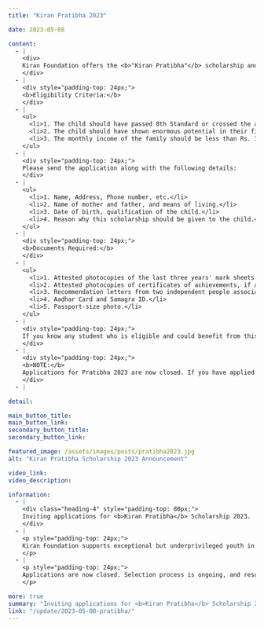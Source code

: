 ```yaml
---
title: "Kiran Pratibha 2023"

date: 2023-05-08

content:
  - |
    <div>
    Kiran Foundation offers the <b>"Kiran Pratibha"</b> scholarship and support to exceptional but underprivileged youth in their endeavours of Education, Sports, or Art according to their interests and abilities. The foundation will provide active guidance and personalized mentoring along with financial support. The sole aim of the foundation is to make them capable and successful. Applications are open now for Kiran Pratibha 2023. The last date for submitting applications is <b>15th June 2023</b>.
    </div>
  - |
    <div style="padding-top: 24px;">
    <b>Eligibility Criteria:</b>
    </div>
  - |
    <ul>
      <li>1. The child should have passed 8th Standard or crossed the age of 14.</li>
      <li>2. The child should have shown enormous potential in their field of interest.</li>
      <li>3. The monthly income of the family should be less than Rs. 10,000.</li>
    </ul>
  - |
    <div style="padding-top: 24px;">
    Please send the application along with the following details:
    </div>
  - |
    <ul>
      <li>1. Name, Address, Phone number, etc.</li>
      <li>2. Name of mother and father, and means of living.</li>
      <li>3. Date of birth, qualification of the child.</li>
      <li>4. Reason why this scholarship should be given to the child.</li>
    </ul>
  - |
    <div style="padding-top: 24px;">
    <b>Documents Required:</b>
    </div>
  - |
    <ul>
      <li>1. Attested photocopies of the last three years' mark sheets.</li>
      <li>2. Attested photocopies of certificates of achievements, if any.</li>
      <li>3. Recommendation letters from two independent people associated with the child (with their phone numbers, email, and address).</li>
      <li>4. Aadhar Card and Samagra ID.</li>
      <li>5. Passport-size photo.</li>
    </ul>
  - |
    <div style="padding-top: 24px;">
    If you know any student who is eligible and could benefit from this scholarship, please encourage them to apply.
    </div>
  - |
    <div style="padding-top: 24px;">
    <b>NOTE:</b>  
    Applications for Pratibha 2023 are now closed. If you have applied for Pratibha 2023 and would like to edit your application, please contact us. We have started the selection process, and our team will reach out to you for further information. The results of the selection will be announced on our website in 2-3 weeks.
    </div>
  - |

detail:

main_button_title:
main_button_link:
secondary_button_title:
secondary_button_link:

featured_image: /assets/images/posts/pratibha2023.jpg
alt: "Kiran Pratibha Scholarship 2023 Announcement"

video_link:
video_description:

information:
  - |
    <div class="heading-4" style="padding-top: 80px;">
    Inviting applications for <b>Kiran Pratibha</b> Scholarship 2023.
    </div>
  - |
    <p style="padding-top: 24px;">
    Kiran Foundation supports exceptional but underprivileged youth in Education, Sports, and Art by providing financial support, mentoring, and guidance.
    </p>
  - |
    <p style="padding-top: 24px;">
    Applications are now closed. Selection process is ongoing, and results will be announced on our website in 2-3 weeks. Contact us if you need to edit your submitted application.
    </p>

more: true
summary: "Inviting applications for <b>Kiran Pratibha</b> Scholarship 2023. All young achievers, please note that June 15, 2023, is the last date to submit your application."
link: "/update/2023-05-08-pratibha/"
---
```

